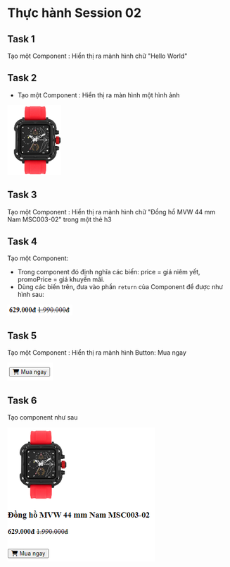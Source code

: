 # Thực hành Session 02

## Task 1

Tạo một Component : Hiển thị ra mành hình chữ "Hello World"

## Task 2

- Tạo một Component : Hiển thị ra màn hình một hình ảnh

![ex2](ex-1.png)

## Task 3

Tạo một Component : Hiển thị ra mành hình chữ "Đồng hồ MVW 44 mm Nam MSC003-02" trong một thẻ h3

## Task 4

Tạo một Component:

- Trong component đó định nghĩa các biến: price = giá niêm yết, promoPrice = giá khuyến mãi.
- Dùng các biến trên, đưa vào phần `return` của Component để được như hình sau:

![ex2](ex-4.png)

## Task 5

Tạo một Component : Hiển thị ra mành hình Button: Mua ngay

![button](ex-2.png)

## Task 6

Tạo component như sau

![sp](ex-6.png)
